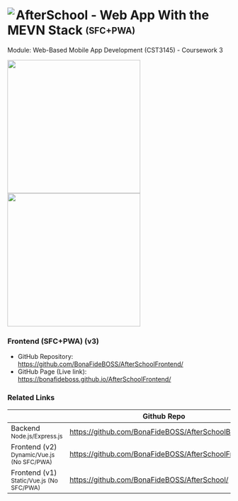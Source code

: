 <h1>
  <img src="https://bonafideboss.github.io/AfterSchoolApp/img/favicon.ico" align="left"/>
  <span>AfterSchool - Web App With the MEVN Stack <sub><sup>(SFC+PWA)</sup></sub></span>
</h1>

Module: Web-Based Mobile App Development (CST3145) - Coursework 3

<p>
  <img src="https://bonafideboss.github.io/AfterSchoolApp/img/desktop.png" height="300"/>
  <img src="https://bonafideboss.github.io/AfterSchoolApp/img/mobile.png" height="300"/>
</p>

### Frontend (SFC+PWA) (v3)
- GitHub Repository: https://github.com/BonaFideBOSS/AfterSchoolFrontend/
- GitHub Page (Live link): https://bonafideboss.github.io/AfterSchoolFrontend/

### Related Links
| | Github Repo | Live Link |
| --- |---|---|
| Backend<br><sup>Node.js/Express.js</sup> | https://github.com/BonaFideBOSS/AfterSchoolBackend/ | https://afterschoolbackend.vercel.app/ |
| Frontend (v2)<br><sup>Dynamic/Vue.js (No SFC/PWA)</sup> | https://github.com/BonaFideBOSS/AfterSchoolFrontend/ | https://bonafideboss.github.io/AfterSchoolFrontend/ |
| Frontend (v1)<br><sup>Static/Vue.js (No SFC/PWA)</sup> | https://github.com/BonaFideBOSS/AfterSchool/ | https://bonafideboss.github.io/AfterSchool/ |